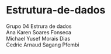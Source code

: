 # Estrutura-de-dados<br>
Grupo 04 Estrura de dados<br>
Ana Karen Soares Fonseca <br>
Michael Yusef Morais Dias <br>
Cedric Arnaud Sagang Pfembi <br>

